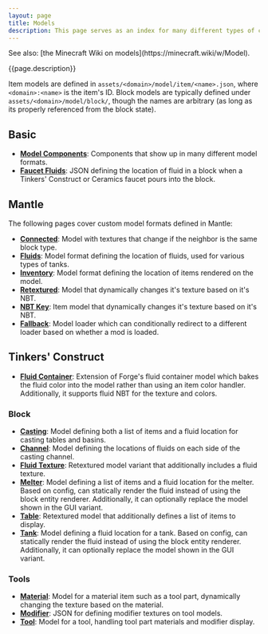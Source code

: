```yaml
---
layout: page
title: Models
description: This page serves as an index for many different types of custom model loaders added by various SlimeKnights mods.
---
```

<div class="hatnote" markdown=1>
See also: [the Minecraft Wiki on models](https://minecraft.wiki/w/Model).
</div>

{{page.description}}

Item models are defined in `assets/<domain>/model/item/<name>.json`, where `<domain>:<name>` is the item's ID. Block models are typically defined under `assets/<domain>/model/block/`, though the names are arbitrary (as long as its properly referenced from the block state).

## Basic

* [**Model Components**](components): Components that show up in many different model formats.
* [**Faucet Fluids**](faucet-fluids): JSON defining the location of fluid in a block when a Tinkers' Construct or Ceramics faucet pours into the block.

## Mantle

The following pages cover custom model formats defined in Mantle:

* [**Connected**](connected): Model with textures that change if the neighbor is the same block type.
* [**Fluids**](fluids): Model format defining the location of fluids, used for various types of tanks.
* [**Inventory**](inventory): Model format defining the location of items rendered on the model.
* [**Retextured**](retextured): Model that dynamically changes it's texture based on it's NBT.
* [**NBT Key**](nbt-key): Item model that dynamically changes it's texture based on it's NBT.
* [**Fallback**](fallback): Model loader which can conditionally redirect to a different loader based on whether a mod is loaded.

## Tinkers' Construct

* [**Fluid Container**](fluid-container): Extension of Forge's fluid container model which bakes the fluid color into the model rather than using an item color handler. Additionally, it supports fluid NBT for the texture and colors.

### Block

* [**Casting**](casting): Model defining both a list of items and a fluid location for casting tables and basins.
* [**Channel**](channel): Model defining the locations of fluids on each side of the casting channel.
* [**Fluid Texture**](fluid-texture): Retextured model variant that additionally includes a fluid texture.
* [**Melter**](melter): Model defining a list of items and a fluid location for the melter. Based on config, can statically render the fluid instead of using the block entity renderer. Additionally, it can optionally replace the model shown in the GUI variant.
* [**Table**](table): Retextured model that additionally defines a list of items to display.
* [**Tank**](tank): Model defining a fluid location for a tank. Based on config, can statically render the fluid instead of using the block entity renderer. Additionally, it can optionally replace the model shown in the GUI variant.

### Tools

* [**Material**](material): Model for a material item such as a tool part, dynamically changing the texture based on the material.
* [**Modifier**](modifier): JSON for defining modifier textures on tool models.
* [**Tool**](tool): Model for a tool, handling tool part materials and modifier display.
